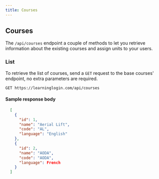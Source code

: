 ```yaml
---
title: Courses
---
```


## Courses

The `/api/courses` endpoint a couple of methods to let you retrieve information about the existing courses and assign units to your users.

### List

To retrieve the list of courses, send a `GET` request to the base courses' endpoint, no extra parameters are required.

`GET https://learninglogin.com/api/courses`

#### Sample response body

~~~json
  [
    {
      "id": 1,
      "name": "Aerial Lift",
      "code": "AL",
      "language": "English"
    },
    {
      "id": 2,
      "name": "AODA",
      "code": "AODA",
      "language": French
    }
  ]
~~~
